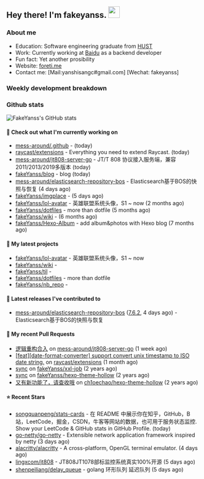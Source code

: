 ## Hey there! I'm fakeyanss. <img src="https://media.giphy.com/media/hvRJCLFzcasrR4ia7z/giphy.gif" width="30px">

### About me
- Education: Software engineering graduate from [HUST](https://www.hust.edu.cn/)
- Work: Currently working at [Baidu](https://cloud.baidu.com/) as a backend developer
- Fun fact: Yet another prosibility
- Website: [foreti.me](https://foreti.me)
- Contact me: [Mail:yanshisangc#gmail.com] [Wechat: fakeyanss]


### Weekly development breakdown





### Github stats

![FakeYanss's GitHub stats](https://github-readme-stats.vercel.app/api?username=fakeyanss&show_icons=true&theme=transparent)

#### 👷 Check out what I'm currently working on

- [mess-around/.github](https://github.com/mess-around/.github) -  (today)
- [raycast/extensions](https://github.com/raycast/extensions) - Everything you need to extend Raycast. (today)
- [mess-around/jt808-server-go](https://github.com/mess-around/jt808-server-go) - JT/T 808 协议接入服务端，兼容2011/2013/2019多版本 (today)
- [fakeYanss/blog](https://github.com/fakeYanss/blog) - blog (today)
- [mess-around/elasticsearch-repository-bos](https://github.com/mess-around/elasticsearch-repository-bos) - Elasticsearch基于BOS的快照与恢复 (4 days ago)
- [fakeYanss/imgplace](https://github.com/fakeYanss/imgplace) -  (5 days ago)
- [fakeYanss/lol-avatar](https://github.com/fakeYanss/lol-avatar) - 英雄联盟系统头像，S1 ~ now (2 months ago)
- [fakeYanss/dotfiles](https://github.com/fakeYanss/dotfiles) - more than dotfile (5 months ago)
- [fakeYanss/wiki](https://github.com/fakeYanss/wiki) -  (6 months ago)
- [fakeYanss/Hexo-Album](https://github.com/fakeYanss/Hexo-Album) - add album&amp;photos with Hexo blog (7 months ago)

#### 🌱 My latest projects

- [fakeYanss/lol-avatar](https://github.com/fakeYanss/lol-avatar) - 英雄联盟系统头像，S1 ~ now
- [fakeYanss/wiki](https://github.com/fakeYanss/wiki) - 
- [fakeYanss/til](https://github.com/fakeYanss/til) - 
- [fakeYanss/dotfiles](https://github.com/fakeYanss/dotfiles) - more than dotfile
- [fakeYanss/nb_repo](https://github.com/fakeYanss/nb_repo) - 

#### 🔭 Latest releases I've contributed to

- [mess-around/elasticsearch-repository-bos](https://github.com/mess-around/elasticsearch-repository-bos) ([7.6.2](https://github.com/mess-around/elasticsearch-repository-bos/releases/tag/7.6.2), 4 days ago) - Elasticsearch基于BOS的快照与恢复

#### 🔨 My recent Pull Requests

- [逻辑重构合入](https://github.com/mess-around/jt808-server-go/pull/1) on [mess-around/jt808-server-go](https://github.com/mess-around/jt808-server-go) (1 week ago)
- [[feat][date-format-converter] support convert unix timestamp to ISO date string.](https://github.com/raycast/extensions/pull/4131) on [raycast/extensions](https://github.com/raycast/extensions) (1 month ago)
- [sync](https://github.com/fakeYanss/xxl-job/pull/1) on [fakeYanss/xxl-job](https://github.com/fakeYanss/xxl-job) (2 years ago)
- [sync](https://github.com/fakeYanss/hexo-theme-hollow/pull/3) on [fakeYanss/hexo-theme-hollow](https://github.com/fakeYanss/hexo-theme-hollow) (2 years ago)
- [又有新功能了，请查收哦](https://github.com/ch1oechao/hexo-theme-hollow/pull/44) on [ch1oechao/hexo-theme-hollow](https://github.com/ch1oechao/hexo-theme-hollow) (2 years ago)

#### ⭐ Recent Stars

- [songquanpeng/stats-cards](https://github.com/songquanpeng/stats-cards) - 在 README 中展示你在知乎，GitHub，B 站，LeetCode，掘金，CSDN，牛客等网站的数据，也可用于服务状态监控. Show your LeetCode &amp; GitHub stats in GitHub Profile. (today)
- [go-netty/go-netty](https://github.com/go-netty/go-netty) - Extensible network application framework inspired by netty (3 days ago)
- [alacritty/alacritty](https://github.com/alacritty/alacritty) - A cross-platform, OpenGL terminal emulator. (4 days ago)
- [lingxcom/jt808](https://github.com/lingxcom/jt808) - JT808JT1078部标监控系统真实100%开源 (5 days ago)
- [shenpeiliang/delay_queue](https://github.com/shenpeiliang/delay_queue) - golang 环形队列 延迟队列 (5 days ago)
